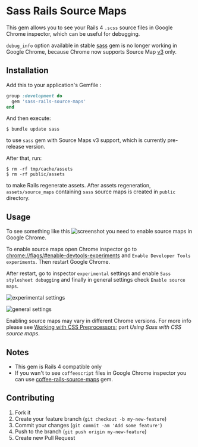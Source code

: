 # Sass Rails Source Maps

This gem allows you to see your Rails 4 `.scss` source files in Google Chrome inspector, which can be useful for debugging.

`debug_info` option available in stable [sass](http://sass-lang.com/) gem is no longer working in Google Chrome, because Chrome now supports Source Map [v3](https://docs.google.com/document/d/1U1RGAehQwRypUTovF1KRlpiOFze0b-_2gc6fAH0KY0k) only.

## Installation

Add this to your application's Gemfile :

````ruby
group :development do
  gem 'sass-rails-source-maps'
end
````

And then execute:

    $ bundle update sass

to use `sass` gem with Source Maps v3 support, which is currently pre-release version.

After that, run:

    $ rm -rf tmp/cache/assets
    $ rm -rf public/assets

to make Rails regenerate assets. After assets regeneration, `assets/source_maps` containing `sass` source maps is created in `public` directory.

## Usage

To see something like this ![screenshot](https://www.evernote.com/shard/s36/sh/d0c3c46e-d9e7-47d0-b23b-118ca1c77add/d2268cefa01e273ecfda4aba600c8640/res/c14f6a6d-c418-4bdd-80c2-5025dc035221/skitch.png?resizeSmall&width=832) you need to enable source maps in Google Chrome.

To enable source maps open Chrome inspector go to [chrome://flags/#enable-devtools-experiments](chrome://flags/#enable-devtools-experiments) and `Enable Developer Tools experiments`. Then restart Google Chrome.

After restart, go to inspector `experimental` settings and enable `Sass stylesheet debugging` and finally in general settings check `Enable source maps`.

![experimental settings](https://www.evernote.com/shard/s36/sh/323d6df5-e5a5-467d-89bb-2e933800292a/aba9bcbf79b533e3ab625e9dc8961f61/res/f90634d7-2267-4a53-8a84-0e4baafd56d4/skitch.png?resizeSmall&width=832)

![general settings](https://www.evernote.com/shard/s36/sh/7fc204d3-b0b2-47a7-9df9-d2d03f08fb2c/46dab5f794b32ede79b9c482b21ca9fa/res/bc1ba16c-e08f-41b4-9417-23c1384b89d9/skitch.png?resizeSmall&width=832)

Enabling source maps may vary in different Chrome versions. For more info please see [Working with CSS Preprocessors](https://developers.google.com/chrome-developer-tools/docs/css-preprocessors); part _Using Sass with CSS source maps_.

## Notes
* This gem is Rails 4 compatible only
* If you wan't to see `coffeescript` files in Google Chrome inspector you can use [coffee-rails-source-maps](https://github.com/markbates/coffee-rails-source-maps) gem.


## Contributing

1. Fork it
2. Create your feature branch (`git checkout -b my-new-feature`)
3. Commit your changes (`git commit -am 'Add some feature'`)
4. Push to the branch (`git push origin my-new-feature`)
5. Create new Pull Request
